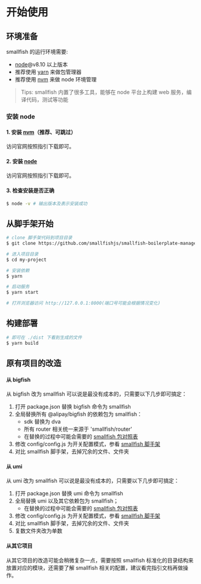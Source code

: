 # 开始使用

## 环境准备

smallfish 的运行环境需要:
- [node](https://nodejs.org/)@v8.10 以上版本
- 推荐使用 [yarn](https://yarnpkg.com/) 来做包管理器
- 推荐使用 [nvm](https://github.com/nvm-sh/nvm) 来做 node 环境管理

> Tips: smallfish 内置了很多工具，能够在 node 平台上构建 web 服务，编译代码，测试等功能

### 安装 node
#### 1. 安装 [nvm](https://github.com/nvm-sh/nvm)（推荐、可跳过）
访问官网按照指引下载即可。

#### 2. 安装 [node](https://nodejs.org/)
访问官网按照指引下载即可。

#### 3. 检查安装是否正确

```bash
$ node -v # 输出版本及表示安装成功
```

## 从脚手架开始

```bash
# clone 脚手架代码到项目目录
$ git clone https://github.com/smallfishjs/smallfish-boilerplate-management-system.git my-project

# 进入项目目录
$ cd my-project

# 安装依赖
$ yarn

# 启动服务
$ yarn start

# 打开浏览器访问 http://127.0.0.1:8000(端口号可能会根据情况变化)
```

## 构建部署

```bash
# 即可在 ./dist 下看到生成的文件
$ yarn build
```

## 原有项目的改造
#### 从 bigfish
从 bigfish 改为 smallfish 可以说是最没有成本的，只需要以下几步即可搞定：
1. 打开 package.json 替换 bigfish 命令为 smallfish
2. 全局替换所有 @alipay/bigfish 的依赖包为 smallfish：
    - sdk 替换为 dva
    - 所有 router 相关统一来源于 'smallfish/router'
    - 在替换的过程中可能会需要的 [smallfish 包对照表](./config)
3. 修改 config/config.js 为开关配置模式，参看 [smallfish 脚手架](https://github.com/smallfishjs/smallfish-boilerplate-management-system/blob/master/config/config.js)
4. 对比 smallfish 脚手架，去掉冗余的文件、文件夹

#### 从 umi
从 umi 改为 smallfish 可以说是最没有成本的，只需要以下几步即可搞定：
1. 打开 package.json 替换 umi 命令为 smallfish
2. 全局替换 umi 以及其它依赖包为 smallfish；
    - 在替换的过程中可能会需要的 [smallfish 包对照表](./config)
3. 修改 config/config.js 为开关配置模式，参看 [smallfish 脚手架](https://github.com/smallfishjs/smallfish-boilerplate-management-system/blob/master/config/config.js)
4. 对比 smallfish 脚手架，去掉冗余的文件、文件夹
5. 复数文件夹改为单数

#### 从其它项目
从其它项目的改造可能会稍微复杂一点，需要按照 smallfish 标准化的目录结构来放置对应的模块，还需要了解 smallfish 相关的配置，建议看完指引文档再做操作。
